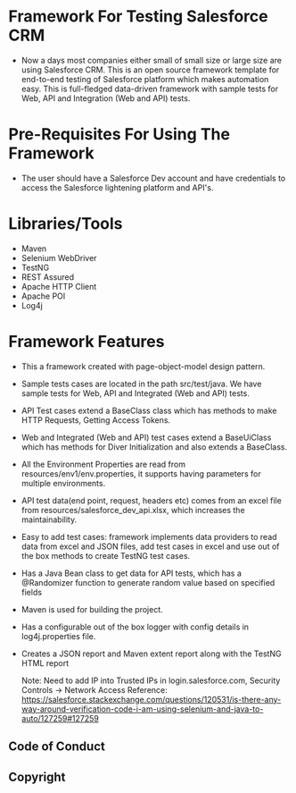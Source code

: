 # Framework For Testing Salesforce CRM 
* Now a days most companies either small of small size or large size are using Salesforce CRM. This is an open source framework template for end-to-end testing of Salesforce platform which makes automation easy. This is full-fledged data-driven framework with sample tests for Web, API and Integration (Web and API) tests. 

# Pre-Requisites For Using The Framework
* The user should have a Salesforce Dev account and have credentials to access the Salesforce lightening platform and API's.

# Libraries/Tools
* Maven
* Selenium WebDriver
* TestNG
* REST Assured
* Apache HTTP Client
* Apache POI
* Log4j

# Framework Features
* This a framework created with page-object-model design pattern.
* Sample tests cases are located in the path src/test/java. We have sample tests for Web, API and Integrated (Web and API) tests.
* API Test cases extend a BaseClass class which has methods to make HTTP Requests, Getting Access Tokens.
* Web and Integrated (Web and API) test cases extend a BaseUiClass which has methods for Diver Initialization and also extends a BaseClass.
* All the Environment Properties are read from resources/env1/env.properties, it supports having parameters for multiple environments.
* API test data(end point, request, headers etc) comes from an excel file from resources/salesforce_dev_api.xlsx, which increases the maintainability.
* Easy to add test cases: framework implements data providers to read data from excel and JSON files, add test cases in excel and use out of the box methods to create TestNG test cases. 
* Has a Java Bean class to get data for API tests, which has a @Randomizer function to generate random value based on specified fields
* Maven is used for building the project.
* Has a configurable out of the box logger with config details in log4j.properties file.
* Creates a JSON report and Maven extent report along with the TestNG HTML report 

    Note:
    Need to add IP into Trusted IPs in login.salesforce.com, Security Controls -> Network Access
    Reference: https://salesforce.stackexchange.com/questions/120531/is-there-any-way-around-verification-code-i-am-using-selenium-and-java-to-auto/127259#127259

## Code of Conduct


## Copyright
